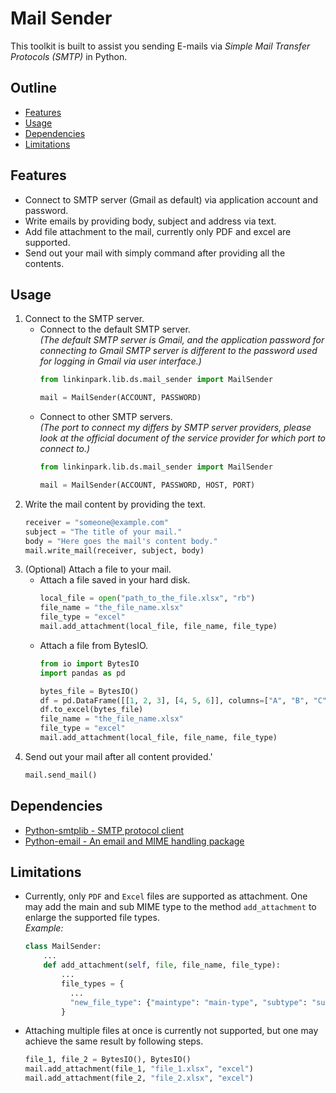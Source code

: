 # Mail Sender
This toolkit is built to assist you sending E-mails via <i>Simple Mail 
Transfer Protocols (SMTP)</i> in Python.

## Outline
- [Features](#features)
- [Usage](#usage)
- [Dependencies](#dependencies)
- [Limitations](#limitations)

## Features
- Connect to SMTP server (Gmail as default) via application account and 
  password.
- Write emails by providing body, subject and address via text.
- Add file attachment to the mail, currently only PDF and excel are supported.
- Send out your mail with simply command after providing all the contents.

## Usage
1. Connect to the SMTP server.
    * Connect to the default SMTP server. <br>
      *(The default SMTP server is Gmail, and the application password for 
      connecting to Gmail SMTP server is different to the password used for 
      logging in Gmail via user interface.)*
        ```python
        from linkinpark.lib.ds.mail_sender import MailSender
        
        mail = MailSender(ACCOUNT, PASSWORD)
        ```
    * Connect to other SMTP servers.<br>
      *(The port to connect my differs by SMTP server providers, please look 
      at the official document of the service provider for which port to 
      connect to.)*
        ```python
        from linkinpark.lib.ds.mail_sender import MailSender
        
        mail = MailSender(ACCOUNT, PASSWORD, HOST, PORT)
        ```
2. Write the mail content by providing the text.
    ```python
    receiver = "someone@example.com"
    subject = "The title of your mail."
    body = "Here goes the mail's content body."
    mail.write_mail(receiver, subject, body)
    ```
3. (Optional) Attach a file to your mail.
    * Attach a file saved in your hard disk.
        ```python
        local_file = open("path_to_the_file.xlsx", "rb")
        file_name = "the_file_name.xlsx"
        file_type = "excel"
        mail.add_attachment(local_file, file_name, file_type)
        ```
    * Attach a file from BytesIO.
        ```python
        from io import BytesIO
        import pandas as pd
        
        bytes_file = BytesIO()
        df = pd.DataFrame([[1, 2, 3], [4, 5, 6]], columns=["A", "B", "C"])
        df.to_excel(bytes_file)
        file_name = "the_file_name.xlsx"
        file_type = "excel"
        mail.add_attachment(local_file, file_name, file_type)
        ```
4. Send out your mail after all content provided.'
    ```python
    mail.send_mail()
    ```

## Dependencies
- [Python-smtplib - SMTP protocol client](https://docs.python.org/3.7/library/smtplib.html#module-smtplib)
- [Python-email - An email and MIME handling package](https://docs.python.org/3.7/library/email.examples.html)

## Limitations
- Currently, only `PDF` and `Excel` files are supported as attachment. One may 
  add the main and sub MIME type to the method `add_attachment` to enlarge 
  the supported file types.<br>
  *Example:*
  ```python
  class MailSender:
      ...
      def add_attachment(self, file, file_name, file_type):
          ...
          file_types = {
            ...
            "new_file_type": {"maintype": "main-type", "subtype": "sub-type"}
          }
  ```
- Attaching multiple files at once is currently not supported, but one may 
  achieve the same result by following steps.
  ```python
  file_1, file_2 = BytesIO(), BytesIO()
  mail.add_attachment(file_1, "file_1.xlsx", "excel")
  mail.add_attachment(file_2, "file_2.xlsx", "excel")
  ```
